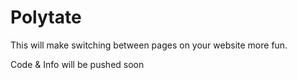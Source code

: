 Polytate
========

This will make switching between pages on your website more fun.

Code & Info will be pushed soon
